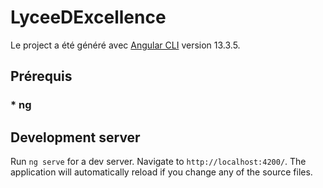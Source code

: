 # LyceeDExcellence

Le project a été généré avec [Angular CLI](https://github.com/angular/angular-cli) version 13.3.5.

## Prérequis 

### * ng

## Development server

Run `ng serve` for a dev server. Navigate to `http://localhost:4200/`. The application will automatically reload if you change any of the source files.
